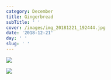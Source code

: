```yaml
---
category: December
title: Gingerbread
subTitle: ' '
cover: /images/img_20181221_192444.jpg
date: '2018-12-21'
day: ' '
slug: ' '
---
```

![](/images/img_20181221_192444.jpg)

![](/images/img_20181221_192657.jpg)
